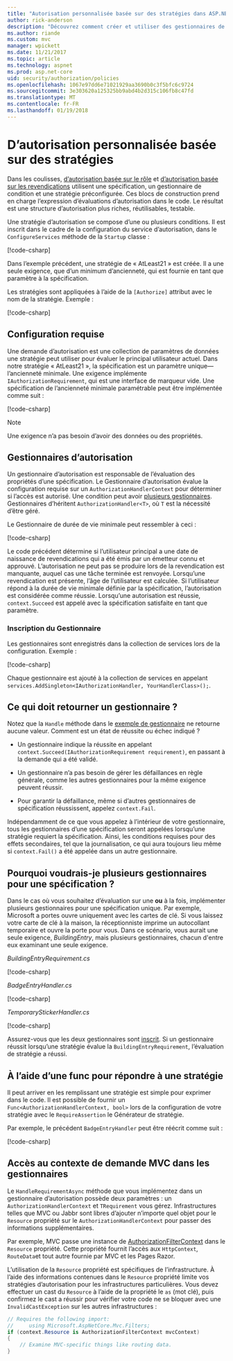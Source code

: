 ```yaml
---
title: "Autorisation personnalisée basée sur des stratégies dans ASP.NET Core"
author: rick-anderson
description: "Découvrez comment créer et utiliser des gestionnaires de stratégie d’autorisation personnalisée pour mettre en œuvre les spécifications d’autorisation dans une application ASP.NET Core."
ms.author: riande
ms.custom: mvc
manager: wpickett
ms.date: 11/21/2017
ms.topic: article
ms.technology: aspnet
ms.prod: asp.net-core
uid: security/authorization/policies
ms.openlocfilehash: 1067e97dd6e71021929aa3690b0c3f5bfc6c9724
ms.sourcegitcommit: 3e303620a125325bb9abd4b2d315c106fb8c47fd
ms.translationtype: MT
ms.contentlocale: fr-FR
ms.lasthandoff: 01/19/2018
---
```

# <a name="custom-policy-based-authorization"></a>D’autorisation personnalisée basée sur des stratégies

Dans les coulisses, [d’autorisation basée sur le rôle](xref:security/authorization/roles) et [d’autorisation basée sur les revendications](xref:security/authorization/claims) utilisent une spécification, un gestionnaire de condition et une stratégie préconfigurée. Ces blocs de construction prend en charge l’expression d’évaluations d’autorisation dans le code. Le résultat est une structure d’autorisation plus riches, réutilisables, testable.

Une stratégie d’autorisation se compose d’une ou plusieurs conditions. Il est inscrit dans le cadre de la configuration du service d’autorisation, dans le `ConfigureServices` méthode de la `Startup` classe :

[!code-csharp[](policies/samples/PoliciesAuthApp1/Startup.cs?range=40-41,50-55,63,72)]

Dans l’exemple précédent, une stratégie de « AtLeast21 » est créée. Il a une seule exigence, que d’un minimum d’ancienneté, qui est fournie en tant que paramètre à la spécification.

Les stratégies sont appliquées à l’aide de la `[Authorize]` attribut avec le nom de la stratégie. Exemple :

[!code-csharp[](policies/samples/PoliciesAuthApp1/Controllers/AlcoholPurchaseController.cs?name=snippet_AlcoholPurchaseControllerClass&highlight=4)]

## <a name="requirements"></a>Configuration requise

Une demande d’autorisation est une collection de paramètres de données une stratégie peut utiliser pour évaluer le principal utilisateur actuel. Dans notre stratégie « AtLeast21 », la spécification est un paramètre unique&mdash;l’ancienneté minimale. Une exigence implémente `IAuthorizationRequirement`, qui est une interface de marqueur vide. Une spécification de l’ancienneté minimale paramétrable peut être implémentée comme suit :

[!code-csharp[](policies/samples/PoliciesAuthApp1/Services/Requirements/MinimumAgeRequirement.cs?name=snippet_MinimumAgeRequirementClass)]

> [!NOTE]
> Une exigence n’a pas besoin d’avoir des données ou des propriétés.

<a name="security-authorization-policies-based-authorization-handler"></a>

## <a name="authorization-handlers"></a>Gestionnaires d’autorisation

Un gestionnaire d’autorisation est responsable de l’évaluation des propriétés d’une spécification. Le Gestionnaire d’autorisation évalue la configuration requise sur un `AuthorizationHandlerContext` pour déterminer si l’accès est autorisé. Une condition peut avoir [plusieurs gestionnaires](#security-authorization-policies-based-multiple-handlers). Gestionnaires d’héritent `AuthorizationHandler<T>`, où `T` est la nécessité d’être géré.

<a name="security-authorization-handler-example"></a>

Le Gestionnaire de durée de vie minimale peut ressembler à ceci :

[!code-csharp[](policies/samples/PoliciesAuthApp1/Services/Handlers/MinimumAgeHandler.cs?name=snippet_MinimumAgeHandlerClass)]

Le code précédent détermine si l’utilisateur principal a une date de naissance de revendications qui a été émis par un émetteur connu et approuvé. L’autorisation ne peut pas se produire lors de la revendication est manquante, auquel cas une tâche terminée est renvoyée. Lorsqu’une revendication est présente, l’âge de l’utilisateur est calculée. Si l’utilisateur répond à la durée de vie minimale définie par la spécification, l’autorisation est considérée comme réussie. Lorsqu’une autorisation est réussie, `context.Succeed` est appelé avec la spécification satisfaite en tant que paramètre.

<a name="security-authorization-policies-based-handler-registration"></a>

### <a name="handler-registration"></a>Inscription du Gestionnaire

Les gestionnaires sont enregistrés dans la collection de services lors de la configuration. Exemple :

[!code-csharp[](policies/samples/PoliciesAuthApp1/Startup.cs?range=40-41,50-55,63-65,72)]

Chaque gestionnaire est ajouté à la collection de services en appelant `services.AddSingleton<IAuthorizationHandler, YourHandlerClass>();`.

## <a name="what-should-a-handler-return"></a>Ce qui doit retourner un gestionnaire ?

Notez que la `Handle` méthode dans le [exemple de gestionnaire](#security-authorization-handler-example) ne retourne aucune valeur. Comment est un état de réussite ou échec indiqué ?

* Un gestionnaire indique la réussite en appelant `context.Succeed(IAuthorizationRequirement requirement)`, en passant à la demande qui a été validé.

* Un gestionnaire n’a pas besoin de gérer les défaillances en règle générale, comme les autres gestionnaires pour la même exigence peuvent réussir.

* Pour garantir la défaillance, même si d’autres gestionnaires de spécification réussissent, appelez `context.Fail`.

Indépendamment de ce que vous appelez à l’intérieur de votre gestionnaire, tous les gestionnaires d’une spécification seront appelées lorsqu’une stratégie requiert la spécification. Ainsi, les conditions requises pour des effets secondaires, tel que la journalisation, ce qui aura toujours lieu même si `context.Fail()` a été appelée dans un autre gestionnaire.

<a name="security-authorization-policies-based-multiple-handlers"></a>

## <a name="why-would-i-want-multiple-handlers-for-a-requirement"></a>Pourquoi voudrais-je plusieurs gestionnaires pour une spécification ?

Dans le cas où vous souhaitez d’évaluation sur une **ou** à la fois, implémenter plusieurs gestionnaires pour une spécification unique. Par exemple, Microsoft a portes ouvre uniquement avec les cartes de clé. Si vous laissez votre carte de clé à la maison, la réceptionniste imprime un autocollant temporaire et ouvre la porte pour vous. Dans ce scénario, vous aurait une seule exigence, *BuildingEntry*, mais plusieurs gestionnaires, chacun d'entre eux examinant une seule exigence.

*BuildingEntryRequirement.cs*

[!code-csharp[](policies/samples/PoliciesAuthApp1/Services/Requirements/BuildingEntryRequirement.cs?name=snippet_BuildingEntryRequirementClass)]

*BadgeEntryHandler.cs*

[!code-csharp[](policies/samples/PoliciesAuthApp1/Services/Handlers/BadgeEntryHandler.cs?name=snippet_BadgeEntryHandlerClass)]

*TemporaryStickerHandler.cs*

[!code-csharp[](policies/samples/PoliciesAuthApp1/Services/Handlers/TemporaryStickerHandler.cs?name=snippet_TemporaryStickerHandlerClass)]

Assurez-vous que les deux gestionnaires sont [inscrit](xref:security/authorization/policies#security-authorization-policies-based-handler-registration). Si un gestionnaire réussit lorsqu’une stratégie évalue la `BuildingEntryRequirement`, l’évaluation de stratégie a réussi.

## <a name="using-a-func-to-fulfill-a-policy"></a>À l’aide d’une func pour répondre à une stratégie

Il peut arriver en les remplissant une stratégie est simple pour exprimer dans le code. Il est possible de fournir un `Func<AuthorizationHandlerContext, bool>` lors de la configuration de votre stratégie avec le `RequireAssertion` le Générateur de stratégie.

Par exemple, le précédent `BadgeEntryHandler` peut être réécrit comme suit :

[!code-csharp[](policies/samples/PoliciesAuthApp1/Startup.cs?range=52-53,57-63)]

## <a name="accessing-mvc-request-context-in-handlers"></a>Accès au contexte de demande MVC dans les gestionnaires

Le `HandleRequirementAsync` méthode que vous implémentez dans un gestionnaire d’autorisation possède deux paramètres : un `AuthorizationHandlerContext` et `TRequirement` vous gérez. Infrastructures telles que MVC ou Jabbr sont libres d’ajouter n’importe quel objet pour le `Resource` propriété sur le `AuthorizationHandlerContext` pour passer des informations supplémentaires.

Par exemple, MVC passe une instance de [AuthorizationFilterContext](/dotnet/api/?term=AuthorizationFilterContext) dans le `Resource` propriété. Cette propriété fournit l’accès aux `HttpContext`, `RouteData`et tout autre fournie par MVC et les Pages Razor.

L’utilisation de la `Resource` propriété est spécifiques de l’infrastructure. À l’aide des informations contenues dans le `Resource` propriété limite vos stratégies d’autorisation pour les infrastructures particulières. Vous devez effectuer un cast du `Resource` à l’aide de la propriété le `as` (mot clé), puis confirmez le cast a réussir pour vérifier votre code ne se bloquer avec une `InvalidCastException` sur les autres infrastructures :

```csharp
// Requires the following import:
//     using Microsoft.AspNetCore.Mvc.Filters;
if (context.Resource is AuthorizationFilterContext mvcContext)
{
    // Examine MVC-specific things like routing data.
}
```
